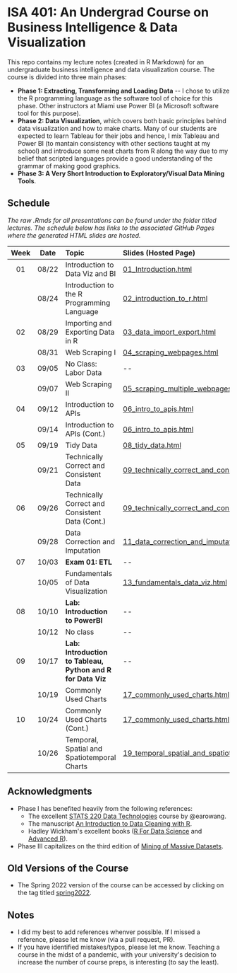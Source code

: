 # ISA 401: An Undergrad Course on Business Intelligence & Data Visualization
This repo contains my lecture notes (created in R Markdown) for an undergraduate business intelligence and data visualization course. The course is divided into three main phases:  
  - **Phase 1: Extracting, Transforming and Loading Data** -- I chose to utilize the R programming language as the software tool of choice for this phase. Other instructors at Miami use Power BI (a Microsoft software tool for this purpose).  
  - **Phase 2: Data Visualization**, which covers both basic principles behind data visualization and how to make charts. Many of our students are expected to learn Tableau for their jobs and hence, I mix Tableau and Power BI (to mantain consistency with other sections taught at my school) and introduce some neat charts from R along the way due to my belief that scripted languages provide a good understanding of the grammar of making good graphics.  
  - **Phase 3: A Very Short Introduction to Exploratory/Visual Data Mining Tools**.

## Schedule

*The raw .Rmds for all presentations can be found under the folder titled lectures. The schedule below has links to the associated GitHub Pages where the generated HTML slides are hosted.*

| Week          | Date        | Topic                                  | Slides (Hosted Page) | Slides (PDF) | Slides (PPTX)
| :---:        |    :----:   |          :---                           | :---                 | :---         | :--  |
| 01           |    08/22     | Introduction to Data Viz and BI        | [01_Introduction.html](https://fmegahed.github.io/isa401/fall2022/class01/01_Introduction.html) | [01_Introduction.pdf](https://github.com/fmegahed/isa401/raw/main/pdfs/01_Introduction.pdf) | [01_Introduction.pptx](https://github.com/fmegahed/isa401/raw/main/ppts/01_introduction.pptx) |
|           |    08/24     | Introduction to the R Programming Language      | [02_introduction_to_r.html](https://fmegahed.github.io/isa401/fall2022/class02/02_introduction_to_r.html) | [02_introduction_to_r.pdf](https://github.com/fmegahed/isa401/raw/main/pdfs/02_introduction_to_r.pdf) | [02_introduction_to_r.pptx](https://github.com/fmegahed/isa401/raw/main/ppts/02_introduction_to_r.pptx) |
|   02        |    08/29     | Importing and Exporting Data in R      | [03_data_import_export.html](https://fmegahed.github.io/isa401/fall2022/class03/03_data_import_export.html) | [03_data_import_export.pdf](https://github.com/fmegahed/isa401/raw/main/pdfs/03_data_import_export.pdf) | [03_data_import_export.pptx](https://github.com/fmegahed/isa401/raw/main/ppts/03_data_import_export.pptx) |
|           |    08/31     | Web Scraping I      | [04_scraping_webpages.html](https://fmegahed.github.io/isa401/fall2022/class04/04_scraping_webpages.html) | [04_scraping_webpages.pdf](https://github.com/fmegahed/isa401/raw/main/pdfs/04_scraping_webpages.pdf) | [04_scraping_webpages.pptx](https://github.com/fmegahed/isa401/raw/main/ppts/04_scraping_webpages.pptx) |
|   03        |    09/05     | No Class: Labor Data      | -- | -- | -- |
|           |    09/07     | Web Scraping II      | [05_scraping_multiple_webpages.html](https://fmegahed.github.io/isa401/fall2022/class05/05_scraping_multiple_webpages.html) | [05_scraping_multiple_webpages.pdf](https://github.com/fmegahed/isa401/raw/main/pdfs/05_scraping_multiple_webpages.pdf) | [05_scraping_multiple_webpages.pptx](https://github.com/fmegahed/isa401/raw/main/ppts/05_scraping_multiple_webpages.pptx) |
|   04        |    09/12     | Introduction to APIs     | [06_intro_to_apis.html](https://fmegahed.github.io/isa401/fall2022/class06/06_intro_to_apis.html) | [06_intro_to_apis.pdf](https://github.com/fmegahed/isa401/raw/main/pdfs/06_intro_to_apis.pdf) | [06_intro_to_apis.pptx](https://github.com/fmegahed/isa401/raw/main/ppts/06_intro_to_apis.pptx) |
|           |    09/14     | Introduction to APIs (Cont.)     | [06_intro_to_apis.html](https://fmegahed.github.io/isa401/fall2022/class06/06_intro_to_apis.html) | [06_intro_to_apis.pdf](https://github.com/fmegahed/isa401/raw/main/pdfs/06_intro_to_apis.pdf) | [06_intro_to_apis.pptx](https://github.com/fmegahed/isa401/raw/main/ppts/06_intro_to_apis.pptx) |
|    05       |    09/19     | Tidy Data     | [08_tidy_data.html](https://fmegahed.github.io/isa401/fall2022/class08/08_tidy_data.html) | [08_tidy_data.pdf](https://github.com/fmegahed/isa401/raw/main/pdfs/08_tidy_data.pdf) | [08_tidy_data.pptx](https://github.com/fmegahed/isa401/raw/main/ppts/08_tidy_data.pptx) |
|           |    09/21     | Technically Correct and Consistent Data     | [09_technically_correct_and_consistent_data.html](https://fmegahed.github.io/isa401/fall2022/class09/09_technically_correct_and_consistent_data.html) | [09_technically_correct_and_consistent_data.pdf](https://github.com/fmegahed/isa401/raw/main/pdfs/09_technically_correct_and_consistent_data.pdf) | [09_technically_correct_and_consistent_data.pptx](https://github.com/fmegahed/isa401/raw/main/ppts/09_technically_correct_and_consistent_data.pptx) |
|    06       |    09/26     | Technically Correct and Consistent Data (Cont.)     | [09_technically_correct_and_consistent_data.html](https://fmegahed.github.io/isa401/fall2022/class09/09_technically_correct_and_consistent_data.html) | [09_technically_correct_and_consistent_data.pdf](https://github.com/fmegahed/isa401/raw/main/pdfs/09_technically_correct_and_consistent_data.pdf) | [09_technically_correct_and_consistent_data.pptx](https://github.com/fmegahed/isa401/raw/main/ppts/09_technically_correct_and_consistent_data.pptx) |
|           |    09/28     | Data Correction and Imputation     | [11_data_correction_and_imputation.html](https://fmegahed.github.io/isa401/fall2022/class11/11_data_correction_and_imputation.html) | [11_data_correction_and_imputation.pdf](https://github.com/fmegahed/isa401/raw/main/pdfs/11_data_correction_and_imputation.pdf) | [11_data_correction_and_imputation.pptx](https://github.com/fmegahed/isa401/raw/main/ppts/11_data_correction_and_imputation.pptx) |
|    07       |    10/03     | **Exam 01: ETL**     | -- | -- | -- |
|           |    10/05     | Fundamentals of Data Visualization    | [13_fundamentals_data_viz.html](https://fmegahed.github.io/isa401/fall2022/class13/13_fundamentals_data_viz.html) | [13_fundamentals_data_viz.pdf](https://github.com/fmegahed/isa401/raw/main/pdfs/13_fundamentals_data_viz.pdf) | [13_fundamentals_data_viz.pptx](https://github.com/fmegahed/isa401/raw/main/ppts/13_fundamentals_data_viz.pptx) |
|    08       |    10/10     | **Lab: Introduction to PowerBI**   | -- | -- | -- |
|          |    10/12     | No class   | -- | -- | -- |
|    09       |    10/17     | **Lab: Introduction to Tableau, Python and R for Data Viz**   | -- | -- | -- |
|           |    10/19     | Commonly Used Charts  | [17_commonly_used_charts.html](https://fmegahed.github.io/isa401/fall2022/class17/17_commonly_used_charts.html) | [17_commonly_used_charts.pdf](https://github.com/fmegahed/isa401/raw/main/pdfs/17_commonly_used_charts.pdf) | [17_commonly_used_charts.pptx](https://github.com/fmegahed/isa401/raw/main/ppts/17_commonly_used_charts.pptx) |
|    10       |    10/24     | Commonly Used Charts (Cont.)   | [17_commonly_used_charts.html](https://fmegahed.github.io/isa401/fall2022/class17/17_commonly_used_charts.html) | [17_commonly_used_charts.pdf](https://github.com/fmegahed/isa401/raw/main/pdfs/17_commonly_used_charts.pdf) | [17_commonly_used_charts.pptx](https://github.com/fmegahed/isa401/raw/main/ppts/17_commonly_used_charts.pptx) |
|           |    10/26     | Temporal, Spatial and Spatiotemporal Charts  | [19_temporal_spatial_and_spatiotemporal_charts.html](https://fmegahed.github.io/isa401/fall2022/class19/19_temporal_spatial_and_spatiotemporal_charts.html) | [19_temporal_spatial_and_spatiotemporal_charts.pdf](https://github.com/fmegahed/isa401/raw/main/pdfs/19_temporal_spatial_and_spatiotemporal_charts.pdf) | [19_temporal_spatial_and_spatiotemporal_charts.pptx](https://github.com/fmegahed/isa401/raw/main/ppts/19_temporal_spatial_and_spatiotemporal_charts.pptx) |

## Acknowledgments
 * Phase I has benefited heavily from the following references:   
     + The excellent  [STATS 220 Data Technologies](https://stats220.earo.me/) course by @earowang.  
     + The manuscript [An Introduction to Data Cleaning with R](https://cran.r-project.org/doc/contrib/de_Jonge+van_der_Loo-Introduction_to_data_cleaning_with_R.pdf).  
     + Hadley Wickham's excellent books ([R For Data Science](https://r4ds.had.co.nz/) and [Advanced R](https://adv-r.hadley.nz/)).
* Phase III capitalizes on the third edition of [Mining of Massive Datasets](http://www.mmds.org/).  



## Old Versions of the Course 

* The Spring 2022 version of the course can be accessed by clicking on the tag titled [spring2022](https://github.com/fmegahed/isa401/releases/tag/spring2022).

## Notes
 * I did my best to add references whenver possible. If I missed a reference, please let me know (via a pull request, PR).
 * If you have identified mistakes/typos, please let me know. Teaching a course in the midst of a pandemic, with your university's decision to increase the number of course preps, is interesting (to say the least).  
